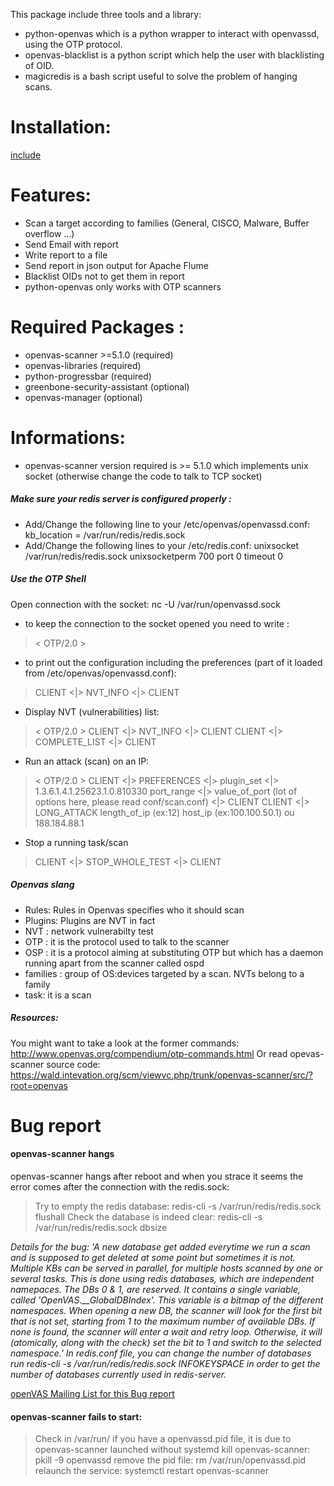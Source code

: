 This package include three tools and a library:
* python-openvas which is a python wrapper to interact with openvassd, using the OTP protocol.
* openvas-blacklist is a python script which help the user with blacklisting of OID.
* magicredis is a bash script useful to solve the problem of hanging scans.

# Installation:
[include](File:INSTALL.md)

# Features:

* Scan a target according to families (General, CISCO, Malware, Buffer overflow ...)
* Send Email with report
* Write report to a file
* Send report in json output for Apache Flume
* Blacklist OIDs not to get them in report
* python-openvas only works with OTP scanners

# Required Packages :

* openvas-scanner >=5.1.0 (required)
* openvas-libraries (required)
* python-progressbar (required)
* greenbone-security-assistant (optional)
* openvas-manager (optional)

# Informations:

* openvas-scanner version required is >= 5.1.0 which implements unix socket (otherwise change the code to talk to TCP socket)

##### Make sure your redis server is configured properly :
* Add/Change the following line to your /etc/openvas/openvassd.conf: kb_location = /var/run/redis/redis.sock
* Add/Change the following lines to your /etc/redis.conf:
unixsocket /var/run/redis/redis.sock
unixsocketperm 700
port 0
timeout 0

##### Use the OTP Shell

Open connection with the socket: nc -U /var/run/openvassd.sock

* to keep the connection to the socket opened you need to write : 
> < OTP/2.0 >

* to print out the configuration including the preferences (part of it loaded from /etc/openvas/openvassd.conf): 
> CLIENT <|> NVT_INFO <|> CLIENT

* Display NVT (vulnerabilities) list:
> < OTP/2.0 >
> CLIENT <|> NVT_INFO <|> CLIENT
> CLIENT <|> COMPLETE_LIST <|> CLIENT

* Run an attack (scan) on an IP:
> < OTP/2.0 >
> CLIENT <|> PREFERENCES <|>
> plugin_set <|> 1.3.6.1.4.1.25623.1.0.810330
> port_range <|> value_of_port
> (lot of options here, please read conf/scan.conf)
> <|> CLIENT
> CLIENT <|> LONG_ATTACK 
> length_of_ip (ex:12)
> host_ip (ex:100.100.50.1) ou 188.184.88.1

* Stop a running task/scan
> CLIENT <|> STOP_WHOLE_TEST <|> CLIENT

##### Openvas slang
* Rules: Rules in Openvas specifies who it should scan
* Plugins: Plugins are NVT in fact
* NVT : network vulnerabilty test
* OTP : it is the protocol used to talk to the scanner
* OSP : it is a protocol aiming at substituting OTP but which has a daemon running apart from the scanner called ospd
* families : group of OS:devices targeted by a scan. NVTs belong to a family
* task: it is a scan

##### Resources:
You might want to take a look at the former commands: http://www.openvas.org/compendium/otp-commands.html
Or read opevas-scanner source code: https://wald.intevation.org/scm/viewvc.php/trunk/openvas-scanner/src/?root=openvas

# Bug report

#### openvas-scanner hangs
openvas-scanner hangs after reboot and when you strace it seems the error comes after the connection with the redis.sock:

> Try to empty the redis database: redis-cli -s /var/run/redis/redis.sock flushall
> Check the database is indeed clear: redis-cli -s /var/run/redis/redis.sock dbsize

*Details for the bug: 'A new database get added everytime we run a scan and is supposed to get deleted at some point but sometimes it is not. 
Multiple KBs can be served in parallel, for multiple hosts scanned by one or several tasks. This is done using redis databases, which are independent namepaces. The DBs 0 & 1, are reserved.
It contains a single variable, called 'OpenVAS.__GlobalDBIndex'. This variable is a bitmap of the different namespaces. 
When opening a new DB, the scanner will look for the first bit that is not set, starting from 1 to the maximum number of available DBs.
If none is found, the scanner will enter a wait and retry loop. 
Otherwise, it will (atomically, along with the check) set the bit to 1 and switch to the selected namespace.'
In redis.conf file, you can change the number of databases run redis-cli -s /var/run/redis/redis.sock INFOKEYSPACE in order to get the number of databases currently used in redis-server.*

[openVAS Mailing List for this Bug report](http://lists.wald.intevation.org/pipermail/openvas-discuss/2017-August/011380.html)

#### openvas-scanner fails to start:

> Check in /var/run/ if you have a openvassd.pid file, it is due to openvas-scanner launched without systemd
> kill openvas-scanner: pkill -9 openvassd
> remove the pid file: rm /var/run/openvassd.pid
> relaunch the service: systemctl restart openvas-scanner
